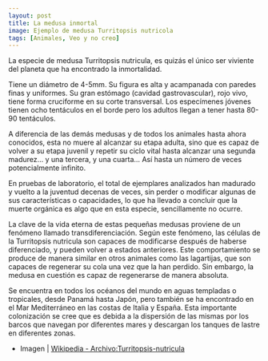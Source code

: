```yaml
---
layout: post
title: La medusa inmortal
image: Ejemplo de medusa Turritopsis nutricola
tags: [Animales, Veo y no creo]
---
```


La especie de medusa Turritopsis nutricula, es quizás el único ser viviente del planeta que ha encontrado la inmortalidad.

Tiene un diámetro de 4-5mm. Su figura es alta y acampanada con paredes finas y uniformes. Su gran estómago (cavidad gastrovascular), rojo vivo, tiene forma cruciforme en su corte transversal. Los especímenes jóvenes tienen ocho tentáculos en el borde pero los adultos llegan a tener hasta 80-90 tentáculos.

A diferencia de las demás medusas y de todos los animales hasta ahora conocidos, esta no muere al alcanzar su etapa adulta, sino que es capaz de volver a su etapa juvenil y repetir su ciclo vital hasta alcanzar una segunda madurez… y una tercera, y una cuarta… Así hasta un número de veces potencialmente infinito.

En pruebas de laboratorio, el total de ejemplares analizados han madurado y vuelto a la juventud decenas de veces, sin perder o modificar algunas de sus características o capacidades, lo que ha llevado a concluir que la muerte orgánica es algo que en esta especie, sencillamente no ocurre.

La clave de la vida eterna de estas pequeñas medusas proviene de un fenómeno llamado transdiferenciación. Según este fenómeno, las células de la Turritopsis nutricula son capaces de modificarse después de haberse diferenciado, y pueden volver a estados anteriores.
Este comportamiento se produce de manera similar en otros animales como las lagartijas, que son capaces de regenerar su cola una vez que la han perdido. Sin embargo, la medusa en cuestión es capaz de regenerarse de manera absoluta.

Se encuentra en todos los océanos del mundo en aguas templadas o tropicales, desde Panamá hasta Japón, pero también se ha encontrado en el Mar Mediterráneo en las costas de Italia y España. Esta importante colonización se cree que es debida a la dispersión de las mismas por los barcos que navegan por diferentes mares y descargan los tanques de lastre en diferentes zonas.

 - Imagen | [Wikipedia - Archivo:Turritopsis-nutricula](http://es.wikipedia.org/wiki/Archivo:Turritopsis-nutricula.jpeg)
